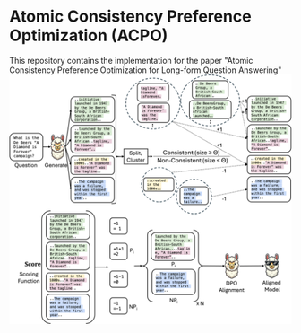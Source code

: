 # Atomic Consistency Preference Optimization (ACPO)
This repository contains the implementation for the paper "Atomic Consistency Preference Optimization for Long-form Question Answering"
![Alt text for the image](Images/Overview.png)
